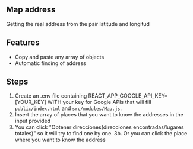 ## Map address
Getting the real address from the pair latitude and longitud


## Features
* Copy and paste any array of objects
* Automatic finding of address


## Steps
1. Create an .env file containing REACT_APP_GOOGLE_API_KEY=[YOUR_KEY] WITH your key for Google APIs that will fill `public/index.html` and `src/modules/Map.js`.
2. Insert the array of places that you want to know the addresses in the input provided
3. You can click "Obtener direcciones(direcciones encontradas/lugares totales)" so it will try to find one by one.
3b. Or you can click the place where you want to know the address


